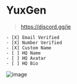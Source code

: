 # YuxGen

> https://discord.gg/ie

```
- [X] Email Verified
- [X] Number Verified
- [X] Custom Name
- [ ] HQ Name
- [ ] HQ Avatar
- [ ] HQ Bio
```

![image](https://user-images.githubusercontent.com/99289712/175354204-c900b836-996f-4634-9b1e-f8098060e0f2.png)
